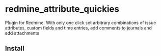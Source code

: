 # redmine_attribute_quickies
Plugin for Redmine. With only one click set arbitrary combinations of issue attributes, custom fields and time entries, add comments to journals and add attachments

## Install
